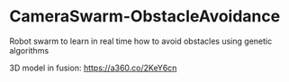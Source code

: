 # CameraSwarm-ObstacleAvoidance
Robot swarm to learn in real time how to avoid obstacles using genetic algorithms

3D model in fusion: https://a360.co/2KeY6cn
